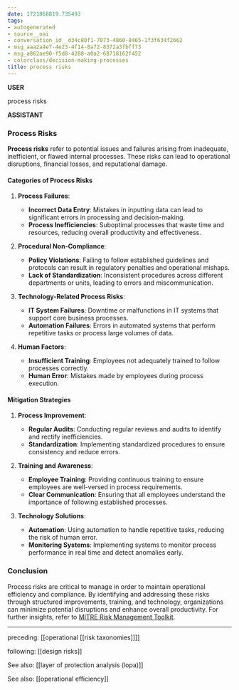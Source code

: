 ```yaml
---
date: 1721868819.735493
tags:
- autogenerated
- source__oai
- conversation_id__d34c80f1-7073-4860-8465-1f3f634f2662
- msg_aaa2a4e7-4e23-4f14-8a72-8372a3fbff73
- msg_a862ae90-f5d8-4288-a0a2-68718162f452
- colorclass/decision-making-processes
title: process risks
---
```


**USER**

process risks


**ASSISTANT**

### Process Risks

**Process risks** refer to potential issues and failures arising from inadequate, inefficient, or flawed internal processes. These risks can lead to operational disruptions, financial losses, and reputational damage.

#### Categories of Process Risks

1. **Process Failures**:
   - **Incorrect Data Entry**: Mistakes in inputting data can lead to significant errors in processing and decision-making.
   - **Process Inefficiencies**: Suboptimal processes that waste time and resources, reducing overall productivity and effectiveness.

2. **Procedural Non-Compliance**:
   - **Policy Violations**: Failing to follow established guidelines and protocols can result in regulatory penalties and operational mishaps.
   - **Lack of Standardization**: Inconsistent procedures across different departments or units, leading to errors and miscommunication.

3. **Technology-Related Process Risks**:
   - **IT System Failures**: Downtime or malfunctions in IT systems that support core business processes.
   - **Automation Failures**: Errors in automated systems that perform repetitive tasks or process large volumes of data.

4. **Human Factors**:
   - **Insufficient Training**: Employees not adequately trained to follow processes correctly.
   - **Human Error**: Mistakes made by employees during process execution.

#### Mitigation Strategies

1. **Process Improvement**:
   - **Regular Audits**: Conducting regular reviews and audits to identify and rectify inefficiencies.
   - **Standardization**: Implementing standardized procedures to ensure consistency and reduce errors.

2. **Training and Awareness**:
   - **Employee Training**: Providing continuous training to ensure employees are well-versed in process requirements.
   - **Clear Communication**: Ensuring that all employees understand the importance of following established processes.

3. **Technology Solutions**:
   - **Automation**: Using automation to handle repetitive tasks, reducing the risk of human error.
   - **Monitoring Systems**: Implementing systems to monitor process performance in real time and detect anomalies early.

### Conclusion

Process risks are critical to manage in order to maintain operational efficiency and compliance. By identifying and addressing these risks through structured improvements, training, and technology, organizations can minimize potential disruptions and enhance overall productivity. For further insights, refer to [MITRE Risk Management Toolkit](http://www2.mitre.org/work/sepo/toolkits/risk/taxonomies/SystemsEngineering.html).


---

preceding: [[operational [[risk taxonomies]]]]  


following: [[design risks]]

See also: [[layer of protection analysis (lopa)]]


See also: [[operational efficiency]]